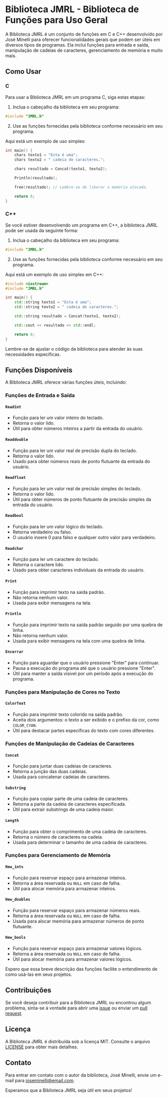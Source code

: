 # Biblioteca JMRL - Biblioteca de Funções para Uso Geral

A Biblioteca JMRL é um conjunto de funções em C e C++ desenvolvido por José Minelli para oferecer funcionalidades gerais que podem ser úteis em diversos tipos de programas. Ela inclui funções para entrada e saída, manipulação de cadeias de caracteres, gerenciamento de memória e muito mais.

## Como Usar

### C

Para usar a Biblioteca JMRL em um programa C, siga estas etapas:

1. Inclua o cabeçalho da biblioteca em seu programa:

```c
#include "JMRL.h"
```

2. Use as funções fornecidas pela biblioteca conforme necessário em seu programa.

Aqui está um exemplo de uso simples:

```c
int main() {
    chars texto1 = "Esta é uma";
    chars texto2 = " cadeia de caracteres.";

    chars resultado = Concat(texto1, texto2);

    Println(resultado);

    free(resultado); // Lembre-se de liberar a memória alocada.

    return 0;
}
```

### C++

Se você estiver desenvolvendo um programa em C++, a biblioteca JMRL pode ser usada da seguinte forma:

1. Inclua o cabeçalho da biblioteca em seu programa:

```cpp
#include "JMRL.h"
```

2. Use as funções fornecidas pela biblioteca conforme necessário em seu programa.

Aqui está um exemplo de uso simples em C++:

```cpp
#include <iostream>
#include "JMRL.h"

int main() {
    std::string texto1 = "Esta é uma";
    std::string texto2 = " cadeia de caracteres.";

    std::string resultado = Concat(texto1, texto2);

    std::cout << resultado << std::endl;

    return 0;
}
```

Lembre-se de ajustar o código da biblioteca para atender às suas necessidades específicas.

## Funções Disponíveis

A Biblioteca JMRL oferece várias funções úteis, incluindo:


### Funções de Entrada e Saída

#### `Readint`
- Função para ler um valor inteiro do teclado.
- Retorna o valor lido.
- Útil para obter números inteiros a partir da entrada do usuário.

#### `Readdouble`
- Função para ler um valor real de precisão dupla do teclado.
- Retorna o valor lido.
- Usado para obter números reais de ponto flutuante da entrada do usuário.

#### `Readfloat`
- Função para ler um valor real de precisão simples do teclado.
- Retorna o valor lido.
- Útil para obter números de ponto flutuante de precisão simples da entrada do usuário.

#### `Readbool`
- Função para ler um valor lógico do teclado.
- Retorna verdadeiro ou falso.
- O usuário insere 0 para falso e qualquer outro valor para verdadeiro.

#### `Readchar`
- Função para ler um caractere do teclado.
- Retorna o caractere lido.
- Usado para obter caracteres individuais da entrada do usuário.

#### `Print`
- Função para imprimir texto na saída padrão.
- Não retorna nenhum valor.
- Usada para exibir mensagens na tela.

#### `Println`
- Função para imprimir texto na saída padrão seguido por uma quebra de linha.
- Não retorna nenhum valor.
- Usada para exibir mensagens na tela com uma quebra de linha.

#### `Encerrar`
- Função para aguardar que o usuário pressione "Enter" para continuar.
- Pausa a execução do programa até que o usuário pressione "Enter".
- Útil para manter a saída visível por um período após a execução do programa.

### Funções para Manipulação de Cores no Texto

#### `ColorText`
- Função para imprimir texto colorido na saída padrão.
- Aceita dois argumentos: o texto a ser exibido e o prefixo da cor, como ```COLOR_CYAN```.
- Útil para destacar partes específicas do texto com cores diferentes.

### Funções de Manipulação de Cadeias de Caracteres

#### `Concat`
- Função para juntar duas cadeias de caracteres.
- Retorna a junção das duas cadeias.
- Usada para concatenar cadeias de caracteres.

#### `Substring`
- Função para copiar parte de uma cadeia de caracteres.
- Retorna a parte da cadeia de caracteres especificada.
- Útil para extrair substrings de uma cadeia maior.

#### `Length`
- Função para obter o comprimento de uma cadeia de caracteres.
- Retorna o número de caracteres na cadeia.
- Usada para determinar o tamanho de uma cadeia de caracteres.

### Funções para Gerenciamento de Memória

#### `New_ints`
- Função para reservar espaço para armazenar inteiros.
- Retorna a área reservada ou `NULL` em caso de falha.
- Útil para alocar memória para armazenar inteiros.

#### `New_doubles`
- Função para reservar espaço para armazenar números reais.
- Retorna a área reservada ou `NULL` em caso de falha.
- Usada para alocar memória para armazenar números de ponto flutuante.

#### `New_bools`
- Função para reservar espaço para armazenar valores lógicos.
- Retorna a área reservada ou `NULL` em caso de falha.
- Útil para alocar memória para armazenar valores lógicos.

Espero que essa breve descrição das funções facilite o entendimento de como usá-las em seus projetos.

## Contribuições

Se você deseja contribuir para a Biblioteca JMRL ou encontrou algum problema, sinta-se à vontade para abrir uma [issue](https://github.com/seu-usuario/seu-repositorio/issues) ou enviar um [pull request](https://github.com/seu-usuario/seu-repositorio/pulls).

## Licença

A Biblioteca JMRL é distribuída sob a licença MIT. Consulte o arquivo [LICENSE](https://github.com/seu-usuario/seu-repositorio/blob/master/LICENSE) para obter mais detalhes.

## Contato

Para entrar em contato com o autor da biblioteca, José Minelli, envie um e-mail para joseminelli@email.com.

Esperamos que a Biblioteca JMRL seja útil em seus projetos!
